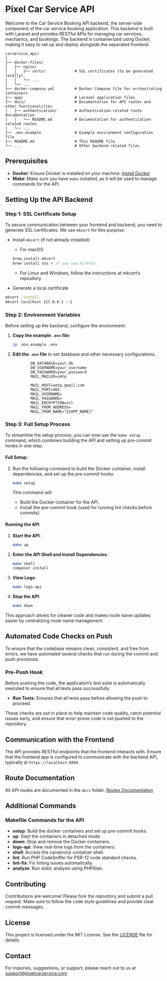 # Pixel Car Service API

Welcome to the Car Service Booking API backend, the server-side component of the car service booking application. This backend is built with Laravel and provides RESTful APIs for managing car services, mechanics, and bookings. The backend is containerized using Docker, making it easy to set up and deploy alongside the separated frontend.

```plaintext
carservice_api/
│
├── docker-files/
│   ├── nginx/
│   │   ├── certs/             # SSL certificates (to be generated locally)
│   │   └── ...
│   └── ...
├── docker-compose.yml         # Docker Compose file for orchestrating containers
├── app/                       # Laravel application files
├── docs/                      # Documentation for API routes and other functionalities
│   ├── authentication/        # Authentication-related route documentation
│   │   └── README.md          # Documentation for authentication-related routes
|   └── ...
├── .env.example               # Example environment configuration file
├── README.md                  # This README file
└── ...                        # Other backend-related files
```

## Prerequisites

-   **Docker**: Ensure Docker is installed on your machine. [Install Docker](https://docs.docker.com/get-docker/)
-   **Make**: Make sure you have `make` installed, as it will be used to manage commands for the API.

## Setting Up the API Backend

### Step 1: SSL Certificate Setup

To secure communication between your frontend and backend, you need to generate SSL certificates. We use `mkcert` for this purpose.

-   Install `mkcert` (if not already installed):

    -   For macOS:

    ```bash
    brew install mkcert
    brew install nss # if you use Firefox
    ```

    -   For Linux and Windows, follow the instructions at mkcert’s repository.

-   Generate a local certificate

```bash
mkcert -install
mkcert localhost 127.0.0.1 ::1
```

### Step 2: Environment Variables

Before setting up the backend, configure the environment:

1.  **Copy the example `.env` file**:

    ```bash
    cp .env.example .env
    ```

2.  **Edit the `.env` file** to set database and other necessary configurations.

    ```plaintext
            DB_DATABASE=your_db
            DB_USERNAME=your_username
            DB_PASSWORD=your_password
            MAIL_MAILER=smtp

            MAIL_HOST=smtp.gmail.com
            MAIL_PORT=465
            MAIL_USERNAME=
            MAIL_PASSWORD=
            MAIL_ENCRYPTION=ssl
            MAIL_FROM_ADDRESS=
            MAIL_FROM_NAME="${APP_NAME}"

    ```

### Step 3: Full Setup Process

To streamline the setup process, you can now use the `make setup` command, which combines building the API and setting up pre-commit hooks in one step.

#### Full Setup:

1. Run the following command to build the Docker container, install dependencies, and set up the pre-commit hooks:

    ```bash
    make setup
    ```

    This command will:

    - Build the Docker container for the API.
    - Install the pre-commit hook (used for running lint checks before commits).

#### Running the API

1. **Start the API**:

    ```bash
    make up
    ```

2. **Enter the API Shell and Install Dependencies**:

    ```bash
    make shell
    composer install
    ```

3. **View Logs**:

    ```bash
    make logs-api
    ```

4. **Stop the API**:

    ```bash
    make down
    ```

This approach allows for cleaner code and makes route name updates easier by centralizing route name management.

## Automated Code Checks on Push

To ensure that the codebase remains clean, consistent, and free from errors, we have automated several checks that run during the commit and push processes.

### Pre-Push Hook

Before pushing the code, the application’s test suite is automatically executed to ensure that all tests pass successfully:

-   **Run Tests:** Ensures that all tests pass before allowing the push to proceed.

These checks are put in place to help maintain code quality, catch potential issues early, and ensure that error-prone code is not pushed to the repository.

## Communication with the Frontend

The API provides RESTful endpoints that the frontend interacts with. Ensure that the frontend app is configured to communicate with the backend API, typically at `https://localhost:8894`.

## Route Documentation

All API routes are documented in the `docs` folder. [Routes Documentation](docs/routes)

## Additional Commands

### Makefile Commands for the API

-   **setup**: Build the docker containers and set up pre-commit hooks.
-   **up**: Start the containers in detached mode.
-   **down**: Stop and remove the Docker containers.
-   **logs-api**: View real-time logs from the containers.
-   **shell**: Access the carservice container shell.
-   **lint**: Run PHP CodeSniffer for PSR-12 code standard checks.
-   **lint-fix**: Fix linting issues automatically.
-   **analyze**: Run static analysis using PHPStan.

## Contributing

Contributions are welcome! Please fork the repository and submit a pull request. Make sure to follow the code style guidelines and provide clear commit messages.

## License

This project is licensed under the MIT License. See the [LICENSE](LICENSE) file for details.

## Contact

For inquiries, suggestions, or support, please reach out to us at support@pixelcarservice.com
